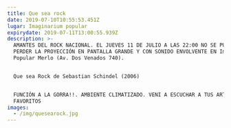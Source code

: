 ```yaml
---
title: Que sea rock
date: 2019-07-10T10:55:53.451Z
lugar: Imaginarium popular
expirydate: 2019-07-11T13:00:55.939Z
description: >-
  AMANTES DEL ROCK NACIONAL. EL JUEVES 11 DE JULIO A LAS 22:00 NO SE PUEDEN
  PERDER LA PROYECCIÓN EN PANTALLA GRANDE Y CON SONIDO ENVOLVENTE EN Imaginarium
  Popular Merlo (Av. Dos Venados 740).


  Que sea Rock de Sebastian Schindel (2006)


  FUNCIÓN A LA GORRA!!. AMBIENTE CLIMATIZADO. VENI A ESCUCHAR A TUS ARTISTAS
  FAVORITOS
images:
  - /img/quesearock.jpg
---
```


